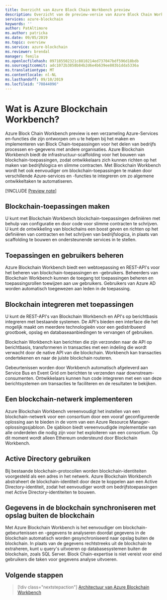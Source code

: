 ```yaml
---
title: Overzicht van Azure Block Chain Workbench preview
description: Overzicht van de preview-versie van Azure Block Chain Workbench en de mogelijkheden ervan.
services: azure-blockchain
keywords: ''
author: PatAltimore
ms.author: patricka
ms.date: 09/05/2019
ms.topic: overview
ms.service: azure-blockchain
ms.reviewer: brendal
manager: femila
ms.openlocfilehash: 097185502321c8810214ed737047bdf596d18bdb
ms.sourcegitcommit: adc1072b3858b84b2d6e4b639ee803b1dda5336a
ms.translationtype: MT
ms.contentlocale: nl-NL
ms.lasthandoff: 09/10/2019
ms.locfileid: "70844096"
---
```

# <a name="what-is-azure-blockchain-workbench"></a>Wat is Azure Blockchain Workbench?

Azure Block Chain Workbench preview is een verzameling Azure-Services en-functies die zijn ontworpen om u te helpen bij het maken en implementeren van Block Chain-toepassingen voor het delen van bedrijfs processen en-gegevens met andere organisaties. Azure Blockchain Workbench biedt de infrastructuur-scaffolding voor het bouwen van blockchain-toepassingen, zodat ontwikkelaars zich kunnen richten op het maken van bedrijfslogica en slimme contracten. Met Blockchain Workbench wordt het ook eenvoudiger om blockchain-toepassingen te maken door verschillende Azure-services en -functies te integreren om zo algemene ontwikkeltaken te automatiseren.

[!INCLUDE [Preview note](./includes/preview.md)]

## <a name="create-blockchain-applications"></a>Blockchain-toepassingen maken

U kunt met Blockchain Workbench blockchain-toepassingen definiëren met behulp van configuratie en door code voor slimme contracten te schrijven. U kunt de ontwikkeling van blockchains een boost geven en richten op het definiëren van contracten en het schrijven van bedrijfslogica, in plaats van scaffolding te bouwen en ondersteunende services in te stellen.

## <a name="manage-applications-and-users"></a>Toepassingen en gebruikers beheren

Azure Blockchain Workbench biedt een webtoepassing en REST-API's voor het beheren van blockchain-toepassingen en -gebruikers. Beheerders van Blockchain Workbench kunnen de toegang tot toepassingen beheren en toepassingsrollen toewijzen aan uw gebruikers. Gebruikers van Azure AD worden automatisch toegewezen aan leden in de toepassing.

## <a name="integrate-blockchain-with-applications"></a>Blockchain integreren met toepassingen

U kunt de REST-API's van Blockchain Workbench en API's op berichtbasis integreren met bestaande systemen. De API's bieden een interface die het mogelijk maakt om meerdere technologieën voor een gedistribueerd grootboek, opslag en databaseaanbiedingen te vervangen of gebruiken.

Blockchain Workbench kan berichten die zijn verzonden naar de API op berichtbasis, transformeren in transacties met een indeling die wordt verwacht door de native API van die blockchain.  Workbench kan transacties ondertekenen en naar de juiste blockchain routeren. 

Gebeurtenissen worden door Workbench automatisch afgeleverd aan Service Bus en Event Grid om berichten te verzenden naar downstream-consumenten. Ontwikkelaars kunnen hun code integreren met een van deze berichtsystemen om transacties te faciliteren en de resultaten te bekijken.

## <a name="deploy-a-blockchain-network"></a>Een blockchain-netwerk implementeren

Azure Blockchain Workbench vereenvoudigt het instellen van een blockchain-netwerk voor een consortium door een vooraf geconfigureerde oplossing aan te bieden in de vorm van een Azure Resource Manager-oplossingssjabloon. De sjabloon biedt vereenvoudigde implementatie van alle onderdelen die nodig zijn voor het exploiteren van een consortium. Op dit moment wordt alleen Ethereum ondersteund door Blockchain Workbench.

## <a name="use-active-directory"></a>Active Directory gebruiken

Bij bestaande blockchain-protocollen worden blockchain-identiteiten voorgesteld als een adres in het netwerk. Azure Blockchain Workbench abstraheert de blockchain-identiteit door deze te koppelen aan een Active Directory-identiteit, zodat het eenvoudiger wordt om bedrijfstoepassingen met Active Directory-identiteiten te bouwen.

## <a name="synchronize-on-chain-data-with-off-chain-storage"></a>Gegevens in de blockchain synchroniseren met opslag buiten de blockchain

Met Azure Blockchain Workbench is het eenvoudiger om blockchain-gebeurtenissen en -gegevens te analyseren doordat gegevens in de blockchain automatisch worden gesynchroniseerd naar opslag buiten de blockchain. In plaats van de gegevens rechtstreeks uit de blockchain te extraheren, kunt u query's uitvoeren op databasesystemen buiten de blockchain, zoals SQL Server. Block Chain-expertise is niet vereist voor eind gebruikers die taken voor gegevens analyse uitvoeren.

## <a name="next-steps"></a>Volgende stappen

> [!div class="nextstepaction"]
> [Architectuur van Azure Blockchain Workbench](architecture.md)
